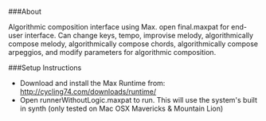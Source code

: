 ###About

Algorithmic composition interface using Max.  open final.maxpat for end-user interface.  Can change keys, tempo, improvise melody, algorithmically compose melody, algorithmically compose chords, algorithmically compose arpeggios, and modify parameters for algorithmic composition.  

###Setup Instructions

- Download and install the Max Runtime from: http://cycling74.com/downloads/runtime/
- Open runnerWithoutLogic.maxpat to run. This will use the system's built in synth (only tested on Mac OSX Mavericks & Mountain Lion)
